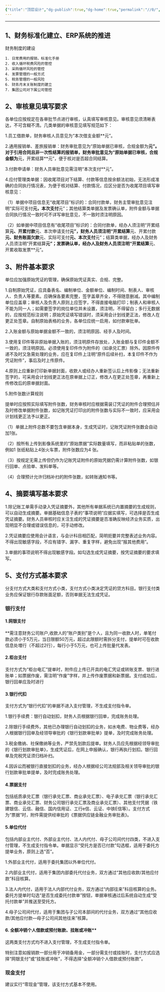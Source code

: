 ```yaml
---
{"title":"顶层设计","dg-publish":true,"dg-home":true,"permalink":"//0/","tags":["gardenEntry"],"dgPassFrontmatter":true}
---
```



---


## 1、财务标准化建立、ERP系统的推进

财务制度的建设 

	1. 日常费用的报销，标准化手册
	2. 收入循环税费风险的管控
	3. 采购循环风险的管控
	4. 发票管理的一般方式
	5. 税务管理的一般风险
	6. 财务月末关账制度的建立
	7. 集团公司对下属公司管控


## 2、审核意见填写要求

各单位应按规定在各审批节点进行审核，认真填写审核意见。审核意见须清晰表达，不可含糊不清。几类单据的审核意见填写规范如下：

1.员工借款单，财务审核人员意见为“本次借支金额**元”。

2.通用报销单、差旅报销单：财务审批意见为“原始单据已审核，合规金额为**元”。对于引用合同且非一次性结算的报销单，财务审批意见为“原始单据已审核，合规金额为**元，开累结算**元”，便于核对是否超合同结算。

3.付款申请单：财务人员审批意见需注明“本次支付**元”。

4.应付管理类单据：因收尾项目对下结算、付款等信息按余额法初始，无法形成准确的合同执行情况表，为便于核对结算、付款情况，应区分是否为收尾项目填写审核意见：

（1）单据中项目信息无“收尾项目”标识的：合同付款单，财务主管审批意见注明“实际可支付**元，本次支付**元”；其他结算类单据及发票确认单，附件金额与单据合同执行情况一致时可不详写审批意见，不一致时须注明原因。

（2）如单据中项目信息有“收尾项目”标识的：合同付款单，经办人须注明“开累结算**元、开累付款**元、本次申请支付**元”，财务人员须注明“开累结算**元、开累付款**元、财务账面欠款**元、实际可支付**元、本次支付**元”；结算类单据，经办人及财务人员须注明“开累结算**元”；发票确认单，经办人及财务人员须注明“开累结算**元、开累收取发票**元”。

## 3、附件基本要求

单位应加强原始凭证的管理，确保原始凭证真实、合规、完整。

1.自制原始凭证，应具备表名、编制单位、金额单位、编制时间、制表人、审核人、负责人等要素。应确保各要素完整，签字盖章齐全，不得随意删减。其中编制单位应盖章；审核人及负责人原则上应签字，不得直接电脑打印；制表人和审核人不能为同一人；如需要签字的岗位单位并未设置，须注明，不得留白；多行无数据的，应按规范标注说明；原始凭证填写错误时，须采用会计划线更正法，修改人在更正处签章。自制原始表格的业务，各单位应统一启用，如付款审批单。

2.入账金额与原始单据金额不一致的，须注明原因、经手人及时间。

3.使用复印件等非原始单据入账的，须注明原件存放处，入账金额与复印件金额不一致的，须注明原因。必须使用复印件作为附件的（如承兑汇票）除外。因原件传递不及时又急需处理的业务，应在复印件上注明“原件后续补扫，本复印件不作为凭证附件”，事后及时上传原件。

4.原则上应重新打印新单据封面，收款人或经办人重新签认后上传影像；无法重新签字的，可采用会计划线更正法在原单据上订正，修改人在更正处签章，再重新上传修改后的原单据封面。

5.附件张数计算规则

提单时应按照实际填写附件张数，财务审核时应根据需装订凭证的附件合理预估并及时修改单据附件张数，如记账凭证打印出的附件张数与实际不一致时，应采用会计划线更正法予以更正。

（1）单据上附件总数不要包含单据本身，生成凭证时，记账凭证附件张数会自动加1张。

（2）按所有上传到影像系统里的“原始票据”实际数量填写，而非粘贴单的张数，例如1 张纸粘贴上4张火车票，附件张数应为4 张。

（3）按规定无需上传但仍作为记账凭证附件的原始凭据仍需计算附件张数，如银行回单、点验单、发料单等。

（4）合理预计允许归档补扫的附件张数，如转账通知书等。

## 4、摘要填写基本要求

1.除记账工单需手动录入凭证摘要外，其他所有单据系统已内置摘要的生成规则，可以自动生成摘要。单据基础信息子表的“事项说明”应据实填写，可选择是否生成凭证摘要。财务人员审核时应关注生成的凭证摘要是否准确反映经济业务实质，出现明显不合理或错误信息的，可手动修改。

2.凭证摘要应使用会计语言，与会计科目相匹配，简明扼要并完整表述业务内容。不得出现敏感字段，不应有错字、漏字、重复字样，避免出现“报其他费用”。

3.单据的事项说明不得出现敏感字段。如勾选生成凭证摘要，按凭证摘要的要求填写。

## 5、支付方式基本要求

分支付方式大类和支付方式小类，支付方式小类决定凭证的贷方科目。银行支付类业务应保证银行存款账面足额，否则单据无法生成凭证。

### 银行支付

#### **1.网银支付**
**需注意财务公司账户,收款人的“账户类别”是个人，且为同一收款人时，单笔付款必须小于5万元，当日限额50万元，超过此限额时需拆分支付，提单时可在收款信息处増行（不超过2行），每行小于5万元，也可上传批量代发表。

#### **2.柜台支付**
支付方式为“柜台电汇”提单时，附件应上传已开具的电汇凭证或转账支票、银行进账单；如票据作废，需注明“作废”字样，并上传作废票据和新票据。支付成功后，银行回单应及时进行

#### **3.银行代扣**

支付方式为“银行代扣”的单据不进入支付管理，不生成支付指令单。

1.银行手续费：银行自动划扣，财务人员根据银行回单，完成账务处理。

2.除银行手续费外，其他已办理银行自动划扣的业务，如水电费、物业费等，经办人根据银行回单及经领导审批的《银行划款审批单》提单，及时完成账务处理。

3.税金缴纳、社保缴纳等业务，严禁先划款后提单。财务人员应先根据经领导审批的《银行划款审批单》，生成凭证后，在网上申报确认，银行再执行划扣。银行回单及完税凭证须归档补扫。

4.因诉讼而被银行直接划扣的业务，经办人根据经公司法规部及相关领导审批的银行划款审批单提单，及时完成账务处理。

#### **4.票据支付**

包括纸质承兑汇票（银行承兑汇票、商业承兑汇票）、电子承兑汇票（银行承兑汇票、商业承兑汇票、财务公司银行承兑汇票及商业承兑汇票）、其他支付凭据（铁建银信、云信、融信、国内信用证、工行e信、云证、中铁E信等）。支付方式为“票据”时，附件需提供经审批的《票据供应链金融业务审批表》。

#### **5.单位代付**

包括内部业主代付、外部业主代付、法人内代付、母子公司间代付四类，不进入支付管理，不生成支付指令单。单据显示“受托方是否已付款”勾选框，适用于委托方提单业务，原则上选“否”。

1.外部业主代付，适用于委托集团以外单位代付。

2.内部业主代付，适用于集团内部委托代付业务，双方通过“其他应收款/其他应付款”科目核算。

3.法人内代付，适用于法人内部代付业务，双方通过“内部往来”科目核算的业务。委托方提单时勾选“是否生成委托付款单”按钮，单据审核通过后系统自动生成“受托付款单”并推送至受托方。

4.母子公司间代付，适用于集团与子公司本部间的代付业务，双方通过“其他应收款/其他应付款—母子公司间其他往来”核算。

#### 6. 全额冲销个人借款或预付账款、挂账或冲账**

这两类支付方式均不进入支付管理，不生成支付指令单。

特别注意如报销款一部分用于冲销备用金，一部分需支付或挂账时，支付方式应选择“网银支付”或“挂账或冲账”，不得选择“全额冲销个人借款或预付账款”。

### 现金支付

建议实行“零现金”管理，该支付方式基本不使用。










